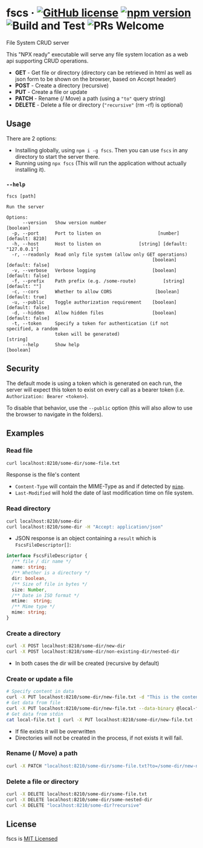 # fscs &middot; [![GitHub license](https://img.shields.io/badge/license-MIT-blue.svg)](https://github.com/elisherer/fscs/blob/master/LICENSE) [![npm version](https://img.shields.io/npm/v/fscs.svg?style=flat)](https://www.npmjs.com/package/fscs) ![Build and Test](https://github.com/elisherer/fscs/workflows/Build%20and%20Test/badge.svg) ![PRs Welcome](https://img.shields.io/badge/PRs-welcome-brightgreen.svg)

File System CRUD server

This "NPX ready" executable will serve any file system location as a web api supporting CRUD operations.
- **GET** - Get file or directory (directory can be retrieved in html as well as json form to be shown on the browser, based on Accept header)
- **POST** - Create a directory (recursive)
- **PUT** - Create a file or update
- **PATCH** - Rename (/ Move) a path (using a `"to"` query string)
- **DELETE** - Delete a file or directory (`"recursive"` (rm -rf) is optional)

## Usage

There are 2 options:
- Installing globally, using `npm i -g fscs`.
Then you can use `fscs` in any directory to start the server there.
- Running using `npx fscs` (This will run the application without actually installing it).

### `--help`
```
fscs [path]

Run the server

Options:
      --version   Show version number                                  [boolean]
  -p, --port      Port to listen on                     [number] [default: 8210]
  -h, --host      Host to listen on              [string] [default: "127.0.0.1"]
  -r, --readonly  Read only file system (allow only GET operations)
                                                      [boolean] [default: false]
  -v, --verbose   Verbose logging                     [boolean] [default: false]
  -f, --prefix    Path prefix (e.g. /some-route)          [string] [default: ""]
  -c, --cors      Whether to allow CORS                [boolean] [default: true]
  -u, --public    Toggle authorization requirement    [boolean] [default: false]
  -d, --hidden    Allow hidden files                  [boolean] [default: false]
  -t, --token     Specify a token for authentication (if not specified, a random
                  token will be generated)                              [string]
      --help      Show help                                            [boolean]
```

## Security

The default mode is using a token which is generated on each run, the server will expect this token to exist on every call as a bearer token (i.e. `Authorization: Bearer <token>`).

To disable that behavior, use the `--public` option (this will also allow to use the browser to navigate in the folders).

## Examples

### Read file

```bash
curl localhost:8210/some-dir/some-file.txt
```

Response is the file's content
- `Content-Type` will contain the MIME-Type as and if detected by [`mime`](https://github.com/broofa/mime).
- `Last-Modified` will hold the date of last modification time on file system.

### Read directory

```bash
curl localhost:8210/some-dir
curl localhost:8210/some-dir -H "Accept: application/json"
```

* JSON response is an object containing a `result` which is `FscsFileDescriptor[]`: 
```typescript
interface FscsFileDescriptor {
  /** file / dir name */
  name: string;
  /** Whether is a directory */
  dir: boolean,
  /** Size of file in bytes */
  size: Number,
  /** Date in ISO format */
  mtime:  string;
  /** Mime type */
  mime: string;
}
```

### Create a directory

```bash
curl -X POST localhost:8210/some-dir/new-dir
curl -X POST localhost:8210/some-dir/non-existing-dir/nested-dir
```

* In both cases the dir will be created (recursive by default)

### Create or update a file

```bash
# Specify content in data
curl -X PUT localhost:8210/some-dir/new-file.txt -d "This is the content"
# Get data from file
curl -X PUT localhost:8210/some-dir/new-file.txt --data-binary @local-file.txt
# Get data from stdin
cat local-file.txt | curl -X PUT localhost:8210/some-dir/new-file.txt --data-binary @-
```

* If file exists it will be overwritten
* Directories will not be created in the process, if not exists it will fail.

### Rename (/ Move) a path

```bash
curl -X PATCH "localhost:8210/some-dir/some-file.txt?to=/some-dir/new-name.txt"
```

### Delete a file or directory

```bash
curl -X DELETE localhost:8210/some-dir/some-file.txt
curl -X DELETE localhost:8210/some-dir/some-nested-dir
curl -X DELETE "localhost:8210/some-dir?recursive"
```

## License

fscs is [MIT Licensed](https://github.com/elisherer/fscs/blob/master/LICENSE)
